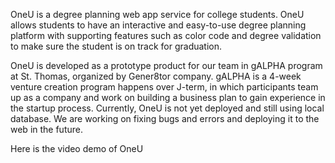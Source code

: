OneU is a degree planning web app service for college students. OneU allows students to have an interactive and easy-to-use degree planning platform with supporting features such as color code and degree validation to make sure the student is on track for graduation. 

OneU is developed as a prototype product for our team in gALPHA program at St. Thomas, organized by Gener8tor company. gALPHA is a 4-week venture creation program happens over J-term, in which participants team up as a company and work on building a business plan to gain experience in the startup process. Currently, OneU is not yet deployed and still using local database. We are working on fixing bugs and errors and deploying it to the web in the future. 

Here is the video demo of OneU


